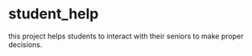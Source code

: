 # student_help
this project helps students to interact with their seniors to make proper decisions.
